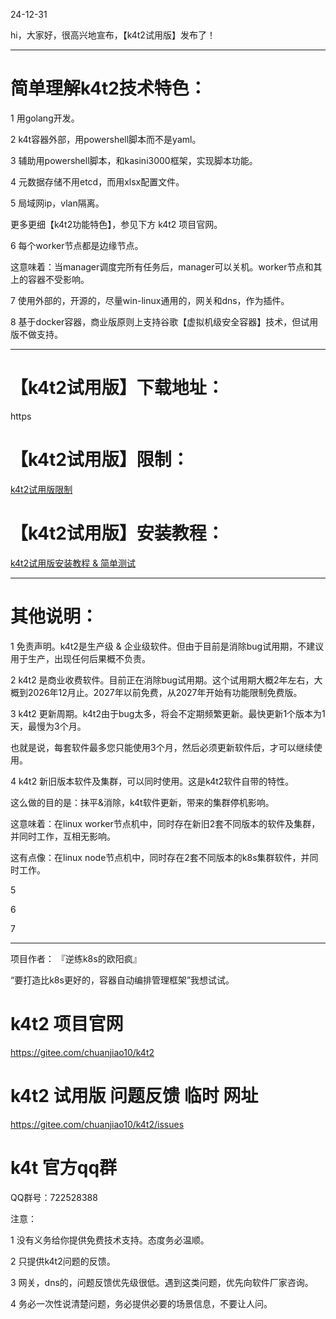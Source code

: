 ﻿---
categories: k4t2
layout: post
permalink: /k4t2/k4t2试用版发布
---

24-12-31

hi，大家好，很高兴地宣布，【k4t2试用版】发布了！

------

# 简单理解k4t2技术特色：

1 用golang开发。

2 k4t容器外部，用powershell脚本而不是yaml。

3 辅助用powershell脚本，和kasini3000框架，实现脚本功能。

4 元数据存储不用etcd，而用xlsx配置文件。

5 局域网ip，vlan隔离。

更多更细【k4t2功能特色】，参见下方 k4t2 项目官网。

6 每个worker节点都是边缘节点。

这意味着：当manager调度完所有任务后，manager可以关机。worker节点和其上的容器不受影响。

7 使用外部的，开源的，尽量win-linux通用的，网关和dns，作为插件。

8 基于docker容器，商业版原则上支持谷歌【虚拟机级安全容器】技术，但试用版不做支持。

------

# 【k4t2试用版】下载地址：

https

# 【k4t2试用版】限制：

[k4t2试用版限制](https://kasini3000.github.io/k4t2/k4t2试用版限制)


# 【k4t2试用版】安装教程：

[k4t2试用版安装教程 & 简单测试](https://kasini3000.github.io/k4t2/k4t2试用版安装教程)


------

# 其他说明：

1	免责声明。k4t2是生产级 & 企业级软件。但由于目前是消除bug试用期，不建议用于生产，出现任何后果概不负责。

2	k4t2 是商业收费软件。目前正在消除bug试用期。这个试用期大概2年左右，大概到2026年12月止。2027年以前免费，从2027年开始有功能限制免费版。

3	k4t2 更新周期。k4t2由于bug太多，将会不定期频繁更新。最快更新1个版本为1天，最慢为3个月。

也就是说，每套软件最多您只能使用3个月，然后必须更新软件后，才可以继续使用。

4	k4t2 新旧版本软件及集群，可以同时使用。这是k4t2软件自带的特性。

这么做的目的是：抹平&消除，k4t软件更新，带来的集群停机影响。

这意味着：在linux worker节点机中，同时存在新旧2套不同版本的软件及集群，并同时工作，互相无影响。

这有点像：在linux node节点机中，同时存在2套不同版本的k8s集群软件，并同时工作。




5

6

7


------

项目作者： 『逆练k8s的欧阳疯』

“要打造比k8s更好的，容器自动编排管理框架”我想试试。

# k4t2 项目官网

https://gitee.com/chuanjiao10/k4t2

# k4t2 试用版 问题反馈 临时 网址

https://gitee.com/chuanjiao10/k4t2/issues

# k4t 官方qq群

QQ群号：722528388

注意：

1 没有义务给你提供免费技术支持。态度务必温顺。

2 只提供k4t2问题的反馈。

3 网关，dns的，问题反馈优先级很低。遇到这类问题，优先向软件厂家咨询。

4 务必一次性说清楚问题，务必提供必要的场景信息，不要让人问。







